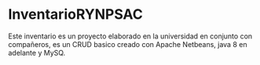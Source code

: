 # InventarioRYNPSAC
Este inventario es un proyecto elaborado en la universidad en conjunto con compañeros, es un CRUD basico creado con Apache Netbeans, java 8 en adelante y MySQ.
